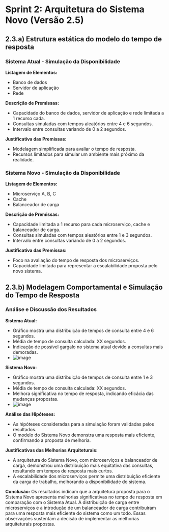 # Sprint 2: Arquitetura do Sistema Novo (Versão 2.5)

## 2.3.a) Estrutura estática do modelo do tempo de resposta

### Sistema Atual - Simulação da Disponibilidade

**Listagem de Elementos:**
- Banco de dados
- Servidor de aplicação
- Rede

**Descrição de Premissas:**
- Capacidade do banco de dados, servidor de aplicação e rede limitada a 1 recurso cada.
- Consultas simuladas com tempos aleatórios entre 4 e 6 segundos.
- Intervalo entre consultas variando de 0 a 2 segundos.

**Justificativa das Premissas:**
- Modelagem simplificada para avaliar o tempo de resposta.
- Recursos limitados para simular um ambiente mais próximo da realidade.

### Sistema Novo - Simulação da Disponibilidade

**Listagem de Elementos:**
- Microserviço A, B, C
- Cache
- Balanceador de carga

**Descrição de Premissas:**
- Capacidade limitada a 1 recurso para cada microserviço, cache e balanceador de carga.
- Consultas simuladas com tempos aleatórios entre 1 e 3 segundos.
- Intervalo entre consultas variando de 0 a 2 segundos.

**Justificativa das Premissas:**
- Foco na avaliação do tempo de resposta dos microserviços.
- Capacidade limitada para representar a escalabilidade proposta pelo novo sistema.

## 2.3.b) Modelagem Comportamental e Simulação do Tempo de Resposta

### Análise e Discussão dos Resultados

**Sistema Atual:**
- Gráfico mostra uma distribuição de tempos de consulta entre 4 e 6 segundos.
- Média de tempo de consulta calculada: XX segundos.
- Indicação de possível gargalo no sistema atual devido a consultas mais demoradas.
- ![image](https://github.com/2023M8T3Inteli/Grupo-04/assets/99202940/9256d4d7-de74-407c-aefb-71df5df21236)


**Sistema Novo:**
- Gráfico mostra uma distribuição de tempos de consulta entre 1 e 3 segundos.
- Média de tempo de consulta calculada: XX segundos.
- Melhora significativa no tempo de resposta, indicando eficácia das mudanças propostas.
- ![image](https://github.com/2023M8T3Inteli/Grupo-04/assets/99202940/4b6e443f-dc70-4279-8a98-8484209e63ff)


**Análise das Hipóteses:**
- As hipóteses consideradas para a simulação foram validadas pelos resultados.
- O modelo do Sistema Novo demonstra uma resposta mais eficiente, confirmando a proposta de melhoria.

**Justificativas das Melhorias Arquiteturais:**
- A arquitetura do Sistema Novo, com microserviços e balanceador de carga, demonstrou uma distribuição mais equitativa das consultas, resultando em tempos de resposta mais curtos.
- A escalabilidade dos microserviços permite uma distribuição eficiente da carga de trabalho, melhorando a disponibilidade do sistema.

**Conclusão:**
Os resultados indicam que a arquitetura proposta para o Sistema Novo apresenta melhorias significativas no tempo de resposta em comparação com o Sistema Atual. A distribuição de carga entre microserviços e a introdução de um balanceador de carga contribuíram para uma resposta mais eficiente do sistema como um todo. Essas observações sustentam a decisão de implementar as melhorias arquiteturais propostas.
